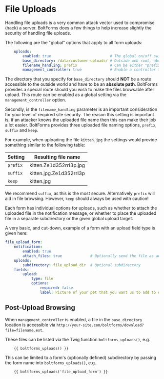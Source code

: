 File Uploads
============

Handling file uploads is a very common attack vector used to compromise (hack)
a server. BoltForms does a few things to help increase slightly the security of handling
file uploads.

The following are the "global" options that apply to all form uploads:

```yaml
    uploads:
        enabled: true                           # The global on/off switch for upload handling
        base_directory: /data/customer-uploads/ # Outside web root, absolute path and writable by the web server's user
        filename_handling: prefix               # Can be either "prefix", "suffix", or "keep"
        management_controller: true             # Enable a controller to handle browsing and downloading of uploaded files
```

The directory that you specify for `base_directory` should **NOT** be a route
accessible to the outside world and have to be an **absolute path**. BoltForms provides a special route should you
wish to make the files browsable after upload. This route can be enabled as a
global setting via the `management_controller` option.

Secondly, is the `filename_handling` parameter is an important consideration
for your level of required site security. The reason this setting is important
is, if an attacker knows the uploaded file name then this can make their job a
lot easier. BoltForms provides three uploaded file naming options, `prefix`,
`suffix` and `keep`.

For example, when uploading the file `kitten.jpg` the settings would provide
something similar to the following table:

| Setting   | Resulting file name     |
|-----------|-------------------------|
| `prefix`  | kitten.Ze1d352rrI3p.jpg |
| `suffix`  | kitten.jpg.Ze1d352rrI3p |
| `keep`    | kitten.jpg              |

We recommend `suffix`, as this is the most secure. Alternatively `prefix` will
aid in file browsing. However, `keep` should always be used with caution!

Each form has individual options for uploads, such as whether to attach the
uploaded file in the notification message, or whether to place the uploaded file
in a separate subdirectory or the given global upload target.

A very basic, and cut-down, example of a form with an upload field type is given
here:

```yaml
file_upload_form:
    notification:
        enabled: true
        attach_files: true             # Optionally send the file as an email attachment
    uploads:
        subdirectory: file_upload_dir  # Optional subdirectory
    fields:
        upload:
            type: file
            options:
                required: false
                label: Picture of your pet that you want us to add to our site

```

Post-Upload Browsing
--------------------

When `management_controller` is enabled, a file in the `base_directory`
location is accessible via `http://your-site.com/boltforms/download?file=filename.ext`.

These files can be listed via the Twig function `boltforms_uploads()`, e.g.

```twig
    {{ boltforms_uploads() }}
```

This can be limited to a form's (optionally defined) subdirectory by passing the
form name into `boltforms_uploads()`, e.g.

```twig
    {{ boltforms_uploads('file_upload_form') }}
```
